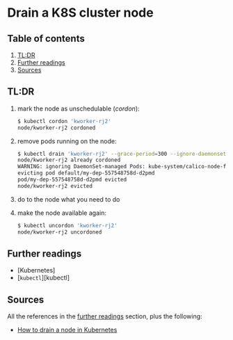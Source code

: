 # Drain a K8S cluster node

## Table of contents <!-- omit in toc -->

1. [TL:DR](#tldr)
1. [Further readings](#further-readings)
1. [Sources](#sources)

## TL:DR

1. mark the node as unschedulable (_cordon_):

   ```sh
   $ kubectl cordon 'kworker-rj2'
   node/kworker-rj2 cordoned
   ```

1. remove pods running on the node:

   ```sh
   $ kubectl drain 'kworker-rj2' --grace-period=300 --ignore-daemonsets=true
   node/kworker-rj2 already cordoned
   WARNING: ignoring DaemonSet-managed Pods: kube-system/calico-node-fl8dl, kube-system/kube-proxy-95vdf
   evicting pod default/my-dep-557548758d-d2pmd
   pod/my-dep-557548758d-d2pmd evicted
   node/kworker-rj2 evicted
   ```

1. do to the node what you need to do
1. make the node available again:

   ```sh
   $ kubectl uncordon 'kworker-rj2'
   node/kworker-rj2 uncordoned
   ```

## Further readings

- [Kubernetes]
- [`kubectl`][kubectl]

## Sources

All the references in the [further readings] section, plus the following:

- [How to drain a node in Kubernetes]

<!-- internal references -->
[further readings]: #further-readings

<!-- external references -->
[how to drain a node in kubernetes]: https://linuxhandbook.com/kubectl-drain-node/
